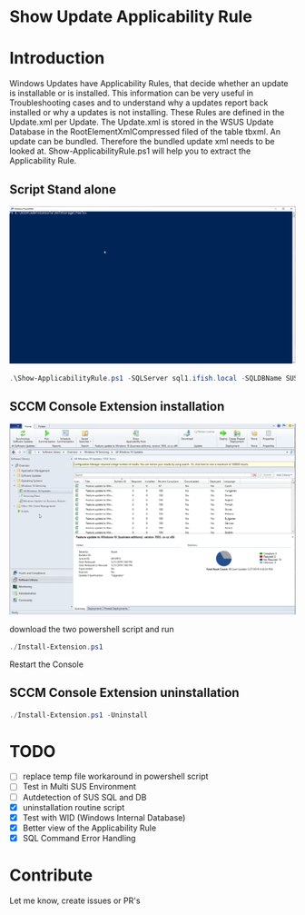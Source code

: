 
# Show Update Applicability Rule

# Introduction

Windows Updates have Applicability Rules, that decide whether an update is installable or is installed. This information can be very useful in Troubleshooting cases and to understand why a updates report back installed or why a updates is not installing.
These Rules are defined in the Update.xml per Update. The Update.xml is stored in the WSUS Update Database in the RootElementXmlCompressed filed of the table tbxml. An update can be bundled. Therefore the bundled update xml needs to be looked at.
Show-ApplicabilityRule.ps1 will help you to extract the Applicability Rule.

## Script Stand alone

![Alt text](res/script.gif "Script Standalone")

```powershell
.\Show-ApplicabilityRule.ps1 -SQLServer sql1.ifish.local -SQLDBName SUSDB -UpdateSearchString "%Office 365 Client Update - First Release for Current Channel Version 1706 for x64 based Edition (Build 8229.2056)%"
```

## SCCM Console Extension installation

![Alt text](res/sccm_extension.gif "SCCM Extension")


download the two powershell script and run

```powershell
./Install-Extension.ps1
```

Restart the Console 

## SCCM Console Extension uninstallation

```powershell
./Install-Extension.ps1 -Uninstall
```

# TODO

- [ ] replace temp file workaround in powershell script
- [ ] Test in Multi SUS Environment
- [ ] Autdetection of SUS SQL and DB
- [x] uninstallation routine script
- [x] Test with WID (Windows Internal Database)
- [x] Better view of the Applicability Rule
- [x] SQL Command Error Handling

# Contribute

Let me know, create issues or PR's
